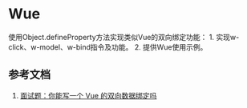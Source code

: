 # Wue

使用Object.defineProperty方法实现类似Vue的双向绑定功能：
    1. 实现w-click、w-model、w-bind指令及功能。
    2. 提供Wue使用示例。

## 参考文档
1. [面试题：你能写一个 Vue 的双向数据绑定吗](http://web.jobbole.com/94386/)